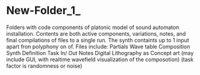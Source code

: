 # New-Folder_1_


Folders with code components of platonic model of sound automaton installation.
Contents are both active components, variations, notes, and final compilations of files to a single run.
The synth containts up to 1 input apart fron polyphony on of.
Files include:
Partials
Wave table
Composition
Synth Definition
Task
In/ Out
Notes
Digital Lithography as Concept art
(may include GUI, with realtime wavefield visualization of the composotion)
(task factor is randomness or noise)
